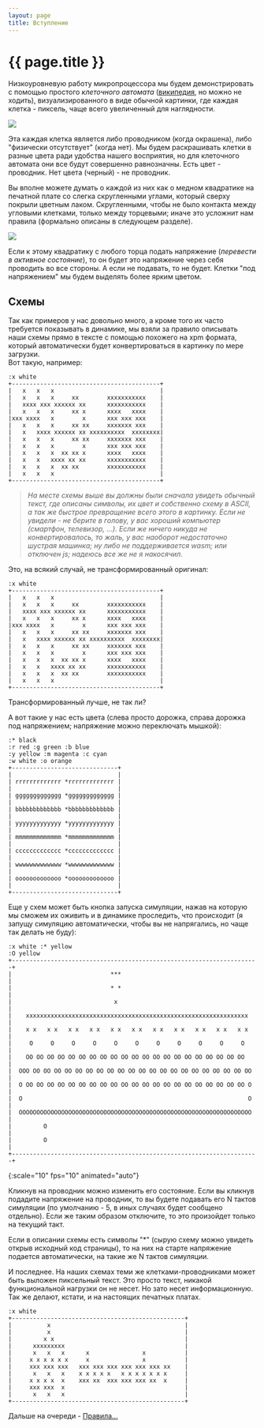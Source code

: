 ```yaml
---
layout: page
title: Вступление
---
```

# {{ page.title }}

Низкоуровневую работу микропроцессора мы будем демонстрировать с помощью простого *клеточного автомата* ([википедия](https://ru.wikipedia.org/wiki/Клеточный_автомат), но можно не ходить), визуализированного в виде обычной картинки, где каждая клетка - пиксель, чаще всего увеличенный для наглядности.

![](/wire-logic/media/piece.png)

Эта каждая клетка является либо проводником (когда окрашена), либо "физически отсутствует" (когда нет). Мы будем раскрашивать клетки в разные цвета ради удобства нашего восприятия, но для клеточного автомата они все будут совершенно равнозначны. Есть цвет - проводник. Нет цвета (черный) - не проводник.

Вы вполне можете думать о каждой из них как о медном квадратике на печатной плате со слегка скругленными углами, который сверху покрыли цветным лаком. Скругленными, чтобы не было контакта между угловыми клетками, только между торцевыми; иначе это усложнит нам правила (формально описаны в следующем разделе).

![](/wire-logic/media/cell.jpg)

Если к этому квадратику с любого торца подать напряжение (*перевести в активное состояние*), то он будет это напряжение через себя проводить во все стороны. А если не подавать, то не будет.
Клетки "под напряжением" мы будем выделять более ярким цветом.

## Схемы
Так как примеров у нас довольно много, а кроме того их часто требуется показывать в динамике, мы взяли за правило описывать наши схемы прямо в тексте с помощью похожего на xpm формата, который автоматически будет конвертироваться в картинку по мере загрузки.  
Вот такую, например:
```layout
:x white
+------------------------------------------+
|   x   x   x                              |
|   x   x   x     xx        xxxxxxxxxxx    |
|   xxxx xxx xxxxxx xx      xxxxxxxxxxx    |
|   x   x   x     xx x      xxxx   xxxx    |
|xxx xxxx   x        x      xxx xxx xxx    |
|   x   x   x     xx xx     xxxxxxx xxx    |
|   x   xxxx xxxxxx xx xxxxxxxxxx  xxxxxxxx|
|   x   x   x     xx xx     xxxxxxx xxx    |
|   x   x   x        x      xxx xxx xxx    |
|   x   x   x  xx xx x      xxxx   xxxx    |
|   x   x   xxxx xx xx      xxxxxxxxxxx    |
|   x   x   x  xx xx        xxxxxxxxxxx    |
|   x   x   x                              |
+------------------------------------------+
```
> *На месте схемы выше вы должны были сначала увидеть обычный текст, где описаны символы, их цвет и собственно схему в ASCII, а так же быстрое превращение всего этого в картинку. Если не увидели - не берите в голову, у вас хороший компьютер (смартфон, телевизор, ...). Если же ничего никуда не конвертировалось, то жаль, у вас наоборот недостаточно шустрая машинка; ну либо не поддерживается wasm; или отключен js; надеюсь все же не я накосячил.*

Это, на всякий случай, не трансформированный оригинал:
```
:x white
+------------------------------------------+
|   x   x   x                              |
|   x   x   x     xx        xxxxxxxxxxx    |
|   xxxx xxx xxxxxx xx      xxxxxxxxxxx    |
|   x   x   x     xx x      xxxx   xxxx    |
|xxx xxxx   x        x      xxx xxx xxx    |
|   x   x   x     xx xx     xxxxxxx xxx    |
|   x   xxxx xxxxxx xx xxxxxxxxxx  xxxxxxxx|
|   x   x   x     xx xx     xxxxxxx xxx    |
|   x   x   x        x      xxx xxx xxx    |
|   x   x   x  xx xx x      xxxx   xxxx    |
|   x   x   xxxx xx xx      xxxxxxxxxxx    |
|   x   x   x  xx xx        xxxxxxxxxxx    |
|   x   x   x                              |
+------------------------------------------+
```
Трансформированный лучше, не так ли?

А вот такие у нас есть цвета (слева просто дорожка, справа дорожка под напряжением; напряжение можно переключать мышкой):
```layout
:* black
:r red :g green :b blue
:y yellow :m magenta :c cyan
:w white :o orange
+------------------------------+
|                              |
| rrrrrrrrrrrrr *rrrrrrrrrrrrr |
|                              |
| ggggggggggggg *ggggggggggggg |
|                              |
| bbbbbbbbbbbbb *bbbbbbbbbbbbb |
|                              |
| yyyyyyyyyyyyy *yyyyyyyyyyyyy |
|                              |
| mmmmmmmmmmmmm *mmmmmmmmmmmmm |
|                              |
| ccccccccccccc *ccccccccccccc |
|                              |
| wwwwwwwwwwwww *wwwwwwwwwwwww |
|                              |
| ooooooooooooo *ooooooooooooo |
|                              |
+------------------------------+
```

Еще у схем может быть кнопка запуска симуляции, нажав на которую мы сможем их оживить и в динамике проследить, что происходит (я запущу симуляцию автоматически, чтобы вы не напрягались, но чаще так делать не буду):
```layout
:x white :* yellow
:O yellow
+----------------------------------------------------------------------+
|                            ***                                       |
|                            * *                                       |
|                             x                                        |
|    xxxxxxxxxxxxxxxxxxxxxxxxxxxxxxxxxxxxxxxxxxxxxxxxxxxxxxxxxxxxxxx   |
|    x x   x x   x x   x x   x x   x x   x x   x x   x x   x x   x x   |
|     O     O     O     O     O     O     O     O     O     O     O    |
|    OO OO OO OO OO OO OO OO OO OO OO OO OO OO OO OO OO OO OO OO OO    |
|  OOO OO OO OO OO OO OO OO OO OO OO OO OO OO OO OO OO OO OO OO OO OO  |
|  O OO OO OO OO OO OO OO OO OO OO OO OO OO OO OO OO OO OO OO OO OO O  |
|  O                                                                O  |
|  OOOOOOOOOOOOOOOOOOOOOOOOOOOOOOOOOOOOOOOOOOOOOOOOOOOOOOOOOOOOOOOOOO  |
|         O                                                            |
|         O                                                            |
+----------------------------------------------------------------------+
```
{:scale="10" fps="10" animated="auto"}

Кликнув на проводник можно изменить его состояние. Если вы кликнув подадите напряжение на проводник, то вы будете подавать его N тактов симуляции (по умолчанию - 5, в иных случаях будет сообщено отдельно). Если же таким образом отключите, то это произойдет только на текущий такт.

Если в описании схемы есть символы "*" (сырую схему можно увидеть открыв исходный код страницы), то на них на старте напряжение подается автоматически, на такие же N тактов симуляции.

И последнее. На наших схемах теми же клетками-проводниками может быть выложен пиксельный текст. Это просто текст, никакой функциональной нагрузки он не несет. Но зато несет информационную. Так же делают, кстати, и на настоящих печатных платах.

```layout
:x white
+-------------------------------------------------+
|          x                                      |
|          x                                      |
|         x x                                     |
|      xxxxxxxxx                                  |
|      x   x   x      x               x           |
|     x x x x x x     x               x           |
|     xxx xxx xxx   xxx xxx xxx xxx xxx xxx xx    |
|      x   x   x    x x x x x   x x x x x x x     |
|     x x x x  x    xxx xx  xxx xxx xxx xx  x     |
|     xxx xxx  x                                  |
|      x   x   x                                  |
+-------------------------------------------------+
```

Дальше на очереди - [Правила...](rules.html)

